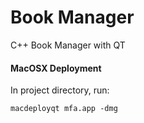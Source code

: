 # Book Manager
C++ Book Manager with QT

#### MacOSX Deployment
In project directory, run: 
```
macdeployqt mfa.app -dmg
```
